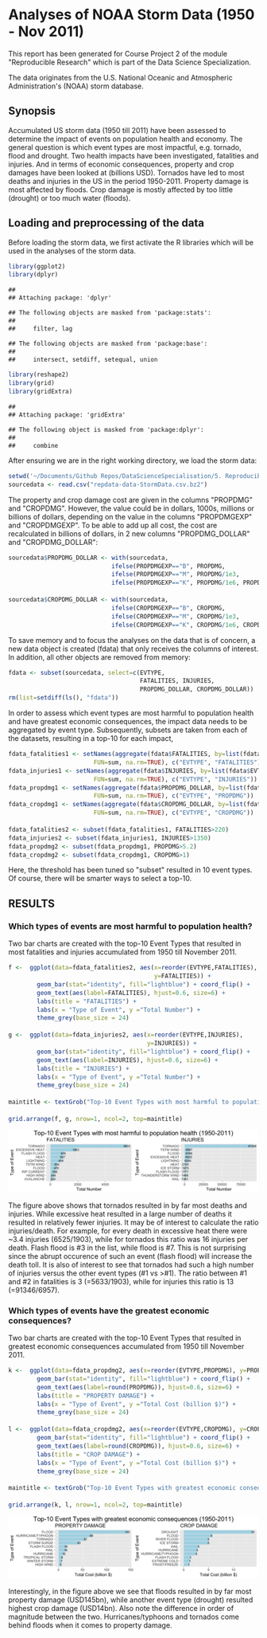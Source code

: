 # Analyses of NOAA Storm Data (1950 - Nov 2011)

This report has been generated for Course Project 2 of the module "Reproducible Research" which is part of the Data Science Specialization.

The data originates from the U.S. National Oceanic and Atmospheric Administration's (NOAA) storm database.

## Synopsis

Accumulated US storm data (1950 till 2011) have been assessed to determine the impact of events on population health and economy. The general question is which event types are most impactful, e.g. tornado, flood and drought. Two health impacts have been investigated, fatalities and injuries. And in terms of economic consequences, property and crop damages have been looked at (billions USD).
Tornados have led to most deaths and injuries in the US in the period 1950-2011. Property damage is most affected by floods. Crop damage is mostly affected by too little (drought) or too much water (floods).

## Loading and preprocessing of the data

Before loading the storm data, we first activate the R libraries which will be used in the analyses of the storm data.

```r
library(ggplot2)
library(dplyr)
```

```
## 
## Attaching package: 'dplyr'
```

```
## The following objects are masked from 'package:stats':
## 
##     filter, lag
```

```
## The following objects are masked from 'package:base':
## 
##     intersect, setdiff, setequal, union
```

```r
library(reshape2)
library(grid)
library(gridExtra)
```

```
## 
## Attaching package: 'gridExtra'
```

```
## The following object is masked from 'package:dplyr':
## 
##     combine
```

After ensuring we are in the right working directory, we load the storm data:

```r
setwd('~/Documents/Github Repos/DataScienceSpecialisation/5. Reproducible Research/week 4')
sourcedata <- read.csv("repdata-data-StormData.csv.bz2")
```

The property and crop damage cost are given in the columns "PROPDMG" and "CROPDMG". However, the value could be in dollars, 1000s, millions or billions of dollars, depending on the value in the columns "PROPDMGEXP" and "CROPDMGEXP". To be able to add up all cost, the cost are recalculated in billions of dollars, in 2 new columns "PROPDMG_DOLLAR" and "CROPDMG_DOLLAR":

```r
sourcedata$PROPDMG_DOLLAR <- with(sourcedata,
                             ifelse(PROPDMGEXP=="B", PROPDMG,
                             ifelse(PROPDMGEXP=="M", PROPDMG/1e3,
                             ifelse(PROPDMGEXP=="K", PROPDMG/1e6, PROPDMG/1e9))))

sourcedata$CROPDMG_DOLLAR <- with(sourcedata,
                             ifelse(CROPDMGEXP=="B", CROPDMG,
                             ifelse(CROPDMGEXP=="M", CROPDMG/1e3,
                             ifelse(CROPDMGEXP=="K", CROPDMG/1e6, CROPDMG/1e9))))
```

To save memory and to focus the analyses on the data that is of concern, a new data object is created (fdata) that only receives the columns of interest. In addition, all other objects are removed from memory:

```r
fdata <- subset(sourcedata, select=c(EVTYPE,
                                     FATALITIES, INJURIES, 
                                     PROPDMG_DOLLAR, CROPDMG_DOLLAR))
rm(list=setdiff(ls(), "fdata"))
```

In order to assess which event types are most harmful to population health and have greatest economic consequences, the impact data needs to be aggregated by event type. Subsequently, subsets are taken from each of the datasets, resulting in a top-10 for each impact,

```r
fdata_fatalities1 <- setNames(aggregate(fdata$FATALITIES, by=list(fdata$EVTYPE),
                        FUN=sum, na.rm=TRUE), c("EVTYPE", "FATALITIES"))
fdata_injuries1 <- setNames(aggregate(fdata$INJURIES, by=list(fdata$EVTYPE),
                        FUN=sum, na.rm=TRUE), c("EVTYPE", "INJURIES"))
fdata_propdmg1 <- setNames(aggregate(fdata$PROPDMG_DOLLAR, by=list(fdata$EVTYPE),
                        FUN=sum, na.rm=TRUE), c("EVTYPE", "PROPDMG"))
fdata_cropdmg1 <- setNames(aggregate(fdata$CROPDMG_DOLLAR, by=list(fdata$EVTYPE),
                        FUN=sum, na.rm=TRUE), c("EVTYPE", "CROPDMG"))

fdata_fatalities2 <- subset(fdata_fatalities1, FATALITIES>220)
fdata_injuries2 <- subset(fdata_injuries1, INJURIES>1350)
fdata_propdmg2 <- subset(fdata_propdmg1, PROPDMG>5.2)
fdata_cropdmg2 <- subset(fdata_cropdmg1, CROPDMG>1)
```
Here, the threshold has been tuned so "subset" resulted in 10 event types. Of course, there will be smarter ways to select a top-10.

## RESULTS

### Which types of events are most harmful to population health?

Two bar charts are created with the top-10 Event Types that resulted in most fatalities and injuries accumulated from 1950 till November 2011.

```r
f <-  ggplot(data=fdata_fatalities2, aes(x=reorder(EVTYPE,FATALITIES), 
                                         y=FATALITIES)) +
        geom_bar(stat="identity", fill="lightblue") + coord_flip() +
        geom_text(aes(label=FATALITIES), hjust=0.6, size=6) +
        labs(title = "FATALITIES") +
        labs(x = "Type of Event", y ="Total Number") +
        theme_grey(base_size = 24)

g <-  ggplot(data=fdata_injuries2, aes(x=reorder(EVTYPE,INJURIES),
                                       y=INJURIES)) +
        geom_bar(stat="identity", fill="lightblue") + coord_flip() +
        geom_text(aes(label=INJURIES), hjust=0.6, size=6) +
        labs(title = "INJURIES") +
        labs(x = "Type of Event", y ="Total Number") +
        theme_grey(base_size = 24)

maintitle <- textGrob("Top-10 Event Types with most harmful to population health (1950-2011)", gp=gpar(vjust=0.7, fontsize=36, font=8))

grid.arrange(f, g, nrow=1, ncol=2, top=maintitle)
```

![](StormDataAnalyses_-_v1_files/figure-html/unnamed-chunk-6-1.png)<!-- -->



The figure above shows that tornados resulted in by far most deaths and injuries. While excessive heat resulted in a large number of deaths it resulted in relatively fewer injuries. It may be of interest to calculate the ratio injuries/death. For example, for every death in excessive heat there were ~3.4 injuries (6525/1903), while for tornados this ratio was 16 injuries per death.
Flash flood is #3 in the list, while flood is #7. This is not surprising since the abrupt occurence of such an event (flash flood) will increase the death toll. 
It is also of interest to see that tornados had such a high number of injuries versus the other event types (#1 vs >#1). The ratio between #1 and #2 in fatalities is 3 (=5633/1903), while for injuries this ratio is 13 (=91346/6957).

### Which types of events have the greatest economic consequences?

Two bar charts are created with the top-10 Event Types that resulted in greatest economic consequences accumulated from 1950 till November 2011.

```r
k <-  ggplot(data=fdata_propdmg2, aes(x=reorder(EVTYPE,PROPDMG), y=PROPDMG)) +
        geom_bar(stat="identity", fill="lightblue") + coord_flip() +
        geom_text(aes(label=round(PROPDMG)), hjust=0.6, size=6) +
        labs(title = "PROPERTY DAMAGE") +
        labs(x = "Type of Event", y ="Total Cost (billion $)") +
        theme_grey(base_size = 24)

l <-  ggplot(data=fdata_cropdmg2, aes(x=reorder(EVTYPE,CROPDMG), y=CROPDMG)) +
        geom_bar(stat="identity", fill="lightblue") + coord_flip() +
        geom_text(aes(label=round(CROPDMG)), hjust=0.6, size=6) +
        labs(title = "CROP DAMAGE") +
        labs(x = "Type of Event", y ="Total Cost (billion $)") +
        theme_grey(base_size = 24)

maintitle <- textGrob("Top-10 Event Types with greatest economic consequences (1950-2011)", gp=gpar(vjust=0.7, fontsize=36, font=8))

grid.arrange(k, l, nrow=1, ncol=2, top=maintitle)
```

![](StormDataAnalyses_-_v1_files/figure-html/unnamed-chunk-7-1.png)<!-- -->

Interestingly, in the figure above we see that floods resulted in by far most property damage (USD145bn), while another event type (drought) resulted highest crop damage (USD14bn). Also note the difference in order of magnitude between the two.
Hurricanes/typhoons and tornados come behind floods when it comes to property damage.
